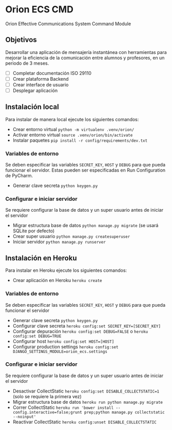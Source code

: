 # Orion ECS CMD

Orion Effective Communications System Command Module

## Objetivos

Desarrollar una aplicación de mensajería instantánea con herramientas para mejorar la eficiencia de la comunicación entre alumnos y profesores, en un periodo de 3 meses.

- [ ]  Completar documentación ISO 29110
- [ ]  Crear plataforma Backend
- [ ]  Crear interface de usuario
- [ ]  Desplegar aplicación

## Instalación local

Para instalar de manera local ejecute los siguientes comandos:

- Crear entorno virtual `python -m virtualenv .venv/orion/`
- Activar entorno virtual `source .venv/orion/bin/activate`
- Instalar paquetes `pip install -r config/requirements/dev.txt`

### Variables de entorno

Se deben especificar las variables `SECRET_KEY`, `HOST` y `DEBUG` para que pueda funcionar el servidor. Estas pueden ser especificadas en Run Configuration de PyCharm.

- Generar clave secreta `python keygen.py`

### Configurar e iniciar servidor

Se requiere configurar la base de datos y un super usuario antes de iniciar el servidor

- Migrar estructura base de datos `python manage.py migrate` (se usará SQLite por defecto)
- Crear super usuario `python manage.py createsuperuser`
- Iniciar servidor `python manage.py runserver`

## Instalación en Heroku

Para instalar en Heroku ejecute los siguientes comandos:

- Crear aplicación en Heroku `heroku create`

### Variables de entorno

Se deben especificar las variables `SECRET_KEY`, `HOST` y `DEBUG` para que pueda funcionar el servidor

- Generar clave secreta `python keygen.py`
- Configurar clave secreta `heroku config:set SECRET_KEY=[SECRET_KEY]`
- Configurar depuración `heroku config:set DEBUG=FALSE` o `heroku config:set DEBUG=TRUE`
- Configurar host `heroku config:set HOST=[HOST]`
- Configurar production settings `heroku config:set DJANGO_SETTINGS_MODULE=orion_ecs.settings`

### Configurar e iniciar servidor

Se requiere configurar la base de datos y un super usuario antes de iniciar el servidor

- Desactivar CollectStatic `heroku config:set DISABLE_COLLECTSTATIC=1` (solo se requiere la primera vez)
- Migrar estructura base de datos `heroku run python manage.py migrate`
- Correr CollectStatic `heroku run 'bower install --config.interactive=false;grunt prep;python manage.py collectstatic --noinput'`
- Reactivar CollectStatic `heroku config:unset DISABLE_COLLECTSTATIC`
